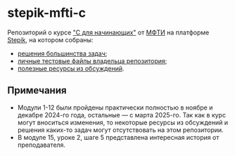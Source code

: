 # stepik-mfti-c

Репозиторий о курсе ["C для начинающих"](https://stepik.org/course/57680/syllabus) от [МФТИ](https://mipt.ru) на платформе [Stepik](https://stepik.org), на котором собраны: 
- [решения большинства задач](/course/);
- [личные тестовые файлы владельца репозитория](/test/);
- [полезные ресурсы из обсуждений](resources.md).


## Примечания
- Модули 1-12 были пройдены практически полностью в ноябре и декабре 2024-го года, остальные — с марта 2025-го. Так как в курс могут вноситься изменения, то некоторые ресурсы из обсуждений и решения каких-то задач могут отсутствовать на этом репозитории.
- В модуле 15, уроке 2, шаге 5 представлена интересная история от преподавателя.
